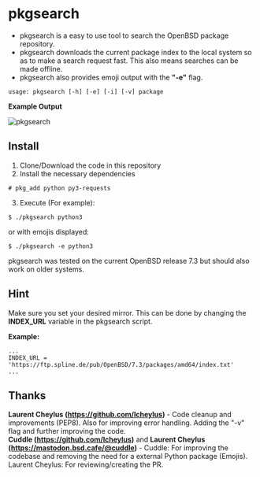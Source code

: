 # pkgsearch

- pkgsearch is a easy to use tool to search the OpenBSD package repository.
- pkgsearch downloads the current package index to the local system so as to make a search request fast. This also means searches can be made offline.
- pkgsearch also provides emoji output with the **"-e"** flag.

```
usage: pkgsearch [-h] [-e] [-i] [-v] package
```
**Example Output**

![pkgsearch](https://user-images.githubusercontent.com/37046652/200329416-7aedd520-88ae-4a48-a46f-d59801da7be5.png)

## Install

1. Clone/Download the code in this repository
2. Install the necessary dependencies
```
# pkg_add python py3-requests
```
3. Execute (For example):
```
$ ./pkgsearch python3
```
or with emojis displayed:
```
$ ./pkgsearch -e python3
```

pkgsearch was tested on the current OpenBSD release 7.3 but should also work on older systems.

## Hint
Make sure you set your desired mirror. This can be done by changing the **INDEX_URL** variable in the pkgsearch script.

**Example:**
```
...
INDEX_URL = 'https://ftp.spline.de/pub/OpenBSD/7.3/packages/amd64/index.txt'
...
```
## Thanks
**Laurent Cheylus (https://github.com/lcheylus)** - Code cleanup and improvements (PEP8). Also for improving error handling. Adding the "-v" flag and further improving the code.   
**Cuddle (https://github.com/lcheylus)** and **Laurent Cheylus (https://mastodon.bsd.cafe/@cuddle)** - Cuddle: For improving the codebase and removing the need for a external Python package (Emojis). Laurent Cheylus: For reviewing/creating the PR.
